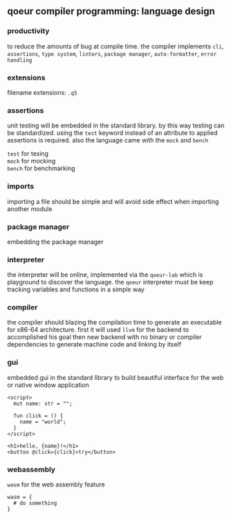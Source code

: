 ## qoeur compiler programming: language design

### productivity

to reduce the amounts of bug at compile time. the compiler implements `cli`, `assertions`, `type system`, `linters`, `package manager`, `auto-formatter`, `error handling`

### extensions

filename extensions: `.q5`

### assertions

unit testing will be embedded in the standard library. by this way testing can be standardized. using the `test` keyword instead of an attribute to applied assertions is required. also the language came with the `mock` and `bench`

`test` for tesing   
`mock` for mocking    
`bench` for benchmarking    

### imports

importing a file should be simple and will avoid side effect when importing another module

### package manager

embedding the package manager

### interpreter

the interpreter will be online, implemented via the `qoeur-lab` which is playground to discover the language. the `qoeur` interpreter must be keep tracking variables and functions in a simple way

### compiler

the compiler should blazing the compilation time to generate an executable for x86-64 architecture. first it will used `llvm` for the backend to accomplished his goal then new backend with no binary or compiler dependencies to generate machine code and linking by itself

### gui

embedded gui in the standard library to build beautiful interface for the web or native window application

```
<script>
  mut name: str = "";

  fun click = () {
    name = "world";
  }
</script>

<h1>hello, {name}!</h1>
<button @click={click}>try</button>
```

### webassembly

`wasm` for the web assembly feature

```
wasm = {
  # do something 
}
```
